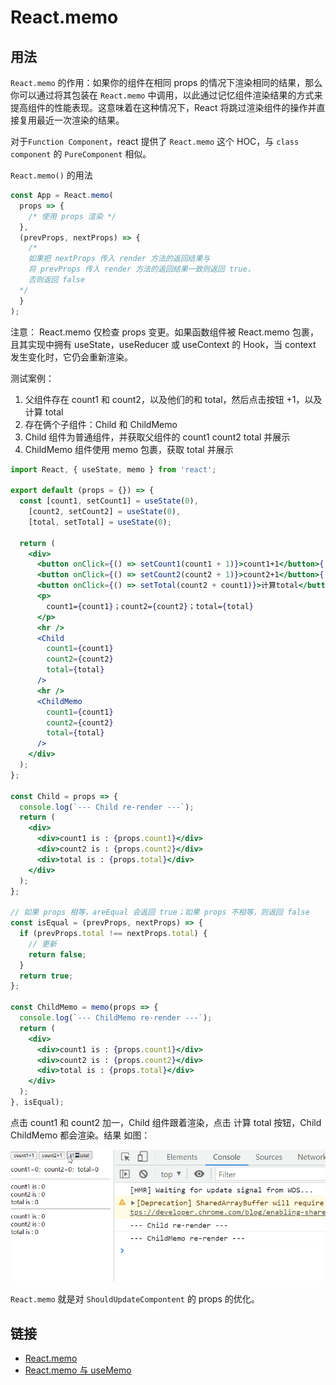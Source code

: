 # React.memo

## 用法

`React.memo` 的作用：如果你的组件在相同 props 的情况下渲染相同的结果，那么你可以通过将其包装在
`React.memo` 中调用，以此通过记忆组件渲染结果的方式来提高组件的性能表现。这意味着在这种情况下，React
将跳过渲染组件的操作并直接复用最近一次渲染的结果。

对于`Function Component`，react 提供了 `React.memo` 这个 HOC，与 `class component` 的
`PureComponent` 相似。

`React.memo()` 的用法

```js
const App = React.memo(
  props => {
    /* 使用 props 渲染 */
  },
  (prevProps, nextProps) => {
    /*
    如果把 nextProps 传入 render 方法的返回结果与
    将 prevProps 传入 render 方法的返回结果一致则返回 true，
    否则返回 false
  */
  }
);
```

注意： React.memo 仅检查 props 变更。如果函数组件被 React.memo 包裹，且其实现中拥有
useState，useReducer 或 useContext 的 Hook，当 context 发生变化时，它仍会重新渲染。

测试案例：

1. 父组件存在 count1 和 count2，以及他们的和 total，然后点击按钮 +1，以及计算 total
2. 存在俩个子组件：Child 和 ChildMemo
3. Child 组件为普通组件，并获取父组件的 count1 count2 total 并展示
4. ChildMemo 组件使用 memo 包裹，获取 total 并展示

```jsx
import React, { useState, memo } from 'react';

export default (props = {}) => {
  const [count1, setCount1] = useState(0),
    [count2, setCount2] = useState(0),
    [total, setTotal] = useState(0);

  return (
    <div>
      <button onClick={() => setCount1(count1 + 1)}>count1+1</button>{' '}
      <button onClick={() => setCount2(count2 + 1)}>count2+1</button>{' '}
      <button onClick={() => setTotal(count2 + count1)}>计算total</button>
      <p>
        count1={count1}；count2={count2}；total={total}
      </p>
      <hr />
      <Child
        count1={count1}
        count2={count2}
        total={total}
      />
      <hr />
      <ChildMemo
        count1={count1}
        count2={count2}
        total={total}
      />
    </div>
  );
};

const Child = props => {
  console.log(`--- Child re-render ---`);
  return (
    <div>
      <div>count1 is : {props.count1}</div>
      <div>count2 is : {props.count2}</div>
      <div>total is : {props.total}</div>
    </div>
  );
};

// 如果 props 相等，areEqual 会返回 true；如果 props 不相等，则返回 false
const isEqual = (prevProps, nextProps) => {
  if (prevProps.total !== nextProps.total) {
    // 更新
    return false;
  }
  return true;
};

const ChildMemo = memo(props => {
  console.log(`--- ChildMemo re-render ---`);
  return (
    <div>
      <div>count1 is : {props.count1}</div>
      <div>count2 is : {props.count2}</div>
      <div>total is : {props.total}</div>
    </div>
  );
}, isEqual);
```

点击 count1 和 count2 加一，Child 组件跟着渲染，点击 计算 total 按钮，Child ChildMemo 都会渲染。结果
如图：

![memo](assets/memo.gif)

`React.memo` 就是对 `ShouldUpdateCompontent` 的 props 的优化。

## 链接

- [React.memo](https://zh-hans.reactjs.org/docs/react-api.html#reactmemo)
- [React.memo 与 useMemo](https://zhuanlan.zhihu.com/p/105940433)
